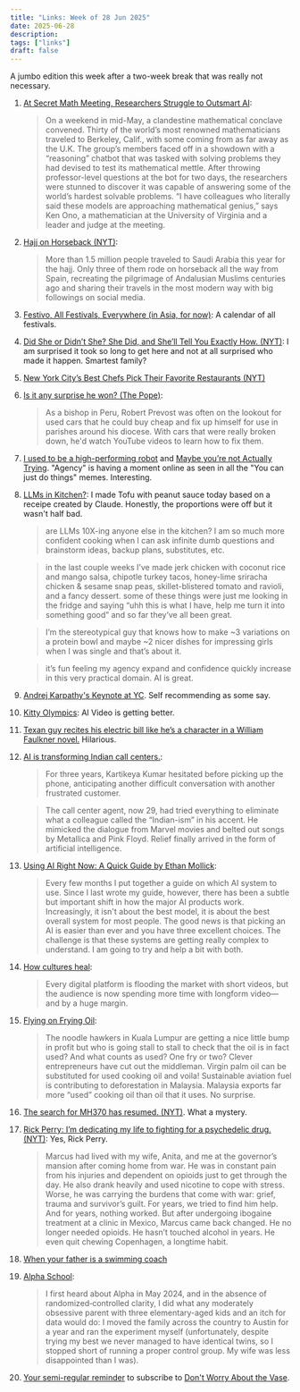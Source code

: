 ```yaml
---
title: "Links: Week of 28 Jun 2025"
date: 2025-06-28
description: 
tags: ["links"]
draft: false
---
```


A jumbo edition this week after a two-week break that was really not necessary. 

1. [At Secret Math Meeting, Researchers Struggle to Outsmart AI](https://www.scientificamerican.com/article/inside-the-secret-meeting-where-mathematicians-struggled-to-outsmart-ai/): 
    > On a weekend in mid-May, a clandestine mathematical conclave convened. Thirty of the world’s most renowned mathematicians traveled to Berkeley, Calif., with some coming from as far away as the U.K. The group’s members faced off in a showdown with a “reasoning” chatbot that was tasked with solving problems they had devised to test its mathematical mettle. After throwing professor-level questions at the bot for two days, the researchers were stunned to discover it was capable of answering some of the world’s hardest solvable problems. “I have colleagues who literally said these models are approaching mathematical genius,” says Ken Ono, a mathematician at the University of Virginia and a leader and judge at the meeting.

2. [Hajj on Horseback (NYT)](https://www.nytimes.com/2025/06/11/world/europe/hajj-horses-spain-mecca.html?): 
    > More than 1.5 million people traveled to Saudi Arabia this year for the hajj. Only three of them rode on horseback all the way from Spain, recreating the pilgrimage of Andalusian Muslims centuries ago and sharing their travels in the most modern way with big followings on social media.

3. [Festivo, All Festivals, Everywhere (in Asia, for now)](https://kk.org/mt-files/festivo/): A calendar of all festivals. 

4. [Did She or Didn’t She? She Did, and She’ll Tell You Exactly How. (NYT)](https://www.nytimes.com/2025/06/10/style/kylie-jenner-plastic-surgery.html): I am surprised it took so long to get here and not at all surprised who made it happen. Smartest family?

5. [New York City’s Best Chefs Pick Their Favorite Restaurants (NYT)](https://www.nytimes.com/2025/06/06/dining/chef-nyc-best-restaurant-picks.html?)

6. [Is it any surprise he won? (The Pope)](https://www.business-standard.com/world-news/can-american-pope-bring-us-style-fundraising-to-fix-vatican-finances-125060700226_1.html): 
    > As a bishop in Peru, Robert Prevost was often on the lookout for used cars that he could buy cheap and fix up himself for use in parishes around his diocese. With cars that were really broken down, he'd watch YouTube videos to learn how to fix them.

7. [I used to be a high-performing robot](https://usefulfictions.substack.com/p/i-used-to-be-a-high-performing-robot?) and [Maybe you’re not Actually Trying](https://usefulfictions.substack.com/p/maybe-youre-not-actually-trying). "Agency" is having a moment online as seen in all the "You can just do things" memes. Interesting. 

8. [LLMs in Kitchen?](https://x.com/kaseyklimes/status/1934417281674563915): I made Tofu with peanut sauce today based on a receipe created by Claude. Honestly, the proportions were off but it wasn't half bad. 
    > are LLMs 10X-ing anyone else in the kitchen? I am so much more confident cooking when I can ask infinite dumb questions and brainstorm ideas, backup plans, substitutes, etc. 

    > in the last couple weeks I’ve made jerk chicken with coconut rice and mango salsa, chipotle turkey tacos, honey-lime sriracha chicken & sesame snap peas, skillet-blistered tomato and ravioli, and a fancy dessert. some of these things were just me looking in the fridge and saying “uhh this is what I have, help me turn it into something good” and so far they’ve all been great.

    > I’m the stereotypical guy that knows how to make ~3 variations on a protein bowl and maybe ~2 nicer dishes for impressing girls when I was single and that’s about it. 

    > it’s fun feeling my agency expand and confidence quickly increase in this very practical domain. AI is great.

9. [Andrej Karpathy's Keynote at YC](https://x.com/ycombinator/status/1935496106957488566). Self recommending as some say. 

10. [Kitty Olympics](https://x.com/pabloprompt/status/1935822625663861192): AI Video is getting better. 

11. [Texan guy recites his electric bill like he’s a character in a William Faulkner novel.](https://x.com/tim_brannigan/status/1934364859006886070) Hilarious.

12. [AI is transforming Indian call centers.](https://www.washingtonpost.com/world/2025/06/21/india-ai-bpo-call-centers/): 
    > For three years, Kartikeya Kumar hesitated before picking up the phone, anticipating another difficult conversation with another frustrated customer.

    > The call center agent, now 29, had tried everything to eliminate what a colleague called the “Indian-ism” in his accent. He mimicked the dialogue from Marvel movies and belted out songs by Metallica and Pink Floyd. Relief finally arrived in the form of artificial intelligence.

13. [Using AI Right Now: A Quick Guide by Ethan Mollick](https://www.oneusefulthing.org/p/using-ai-right-now-a-quick-guide): 
    > Every few months I put together a guide on which AI system to use. Since I last wrote my guide, however, there has been a subtle but important shift in how the major AI products work. Increasingly, it isn't about the best model, it is about the best overall system for most people. The good news is that picking an AI is easier than ever and you have three excellent choices. The challenge is that these systems are getting really complex to understand. I am going to try and help a bit with both.

14. [How cultures heal](https://www.honest-broker.com/p/audiences-prove-that-the-experts?): 
    > Every digital platform is flooding the market with short videos, but the audience is now spending more time with longform video—and by a huge margin.

15. [Flying on Frying Oil](https://marginalrevolution.com/marginalrevolution/2025/06/flying-on-frying-oil.html): 
    > The noodle hawkers in Kuala Lumpur are getting a nice little bump in profit but who is going stall to stall to check that the oil is in fact used? And what counts as used? One fry or two? Clever entrepreneurs have cut out the middleman. Virgin palm oil can be substituted for used cooking oil and voila! Sustainable aviation fuel is contributing to deforestation in Malaysia. Malaysia exports far more “used” cooking oil than oil that it uses. No surprise.

16. [The search for MH370 has resumed. (NYT)](https://www.nytimes.com/article/malaysia-airlines-missing-flight-mh370.html?). What a mystery. 

17. [Rick Perry: I’m dedicating my life to fighting for a psychedelic drug. (NYT)](https://www.washingtonpost.com/opinions/2025/06/27/rick-perry-psychedelic-drug-ibogaine/): Yes, Rick Perry.
    > Marcus had lived with my wife, Anita, and me at the governor’s mansion after coming home from war. He was in constant pain from his injuries and dependent on opioids just to get through the day. He also drank heavily and used nicotine to cope with stress. Worse, he was carrying the burdens that come with war: grief, trauma and survivor’s guilt. For years, we tried to find him help. And for years, nothing worked. But after undergoing ibogaine treatment at a clinic in Mexico, Marcus came back changed. He no longer needed opioids. He hasn’t touched alcohol in years. He even quit chewing Copenhagen, a longtime habit.

18. [When your father is a swimming coach](https://x.com/thefigen_/status/1935279348145172889)

19. [Alpha School](https://www.astralcodexten.com/p/your-review-alpha-school?):
    > I first heard about Alpha in May 2024, and in the absence of randomized‑controlled clarity, I did what any moderately obsessive parent with three elementary-aged kids and an itch for data would do: I moved the family across the country to Austin for a year and ran the experiment myself (unfortunately, despite trying my best we never managed to have identical twins, so I stopped short of running a proper control group. My wife was less disappointed than I was).

20. [Your semi-regular reminder](https://thezvi.substack.com/p/childhood-and-education-11-the-art?) to subscribe to [Don't Worry About the Vase](https://thezvi.substack.com/). 
    > 